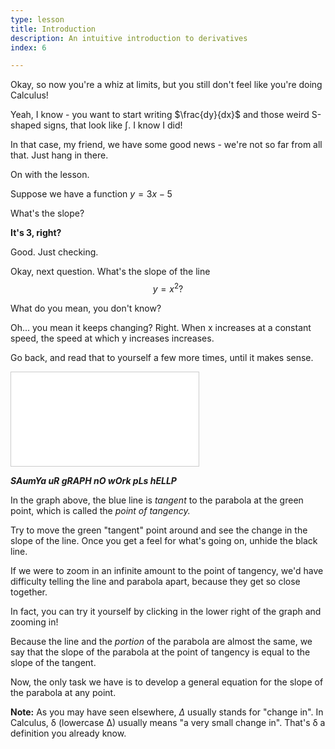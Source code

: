 ```yaml
---
type: lesson
title: Introduction
description: An intuitive introduction to derivatives
index: 6

---
```

Okay, so now you're a whiz at limits, but you still don't feel like you're doing Calculus!

Yeah, I know - you want to start writing $\frac{dy}{dx}$ and those weird S-shaped signs, that look like $\int$. I know I did!

In that case, my friend, we have some good news - we're not so far from all that. Just hang in there.

On with the lesson.


Suppose we have a function $y=3x-5$

What's the slope?

**It's 3, right?**

Good. Just checking.

Okay, next question. What's the slope of the line
$$y=x^2?$$

What do you mean, you don't know?

Oh... you mean it keeps changing? Right. When x increases at a constant speed, the speed at which y increases increases.

Go back, and read that to yourself a few more times, until it makes sense.

<iframe src="[https://www.desmos.com/calculator/kh3mig4qor?embed](https://www.desmos.com/calculator/kh3mig4qor?embed)" style="border: 1px solid #ccc" class="graph" frameborder=0></iframe>

***SAumYa uR gRAPH nO wOrk pLs hELLP***

In the graph above, the blue line is  _tangent_  to the parabola at the green point, which is called the  _point of tangency._

Try to move the green "tangent" point around and see the change in the slope of the line. Once you get a feel for what's going on, unhide the black line.

If we were to zoom in an infinite amount to the point of tangency, we'd have difficulty telling the line and parabola apart, because they get so close together.

In fact, you can try it yourself by clicking in the lower right of the graph and zooming in!

Because the line and the  _portion_  of the parabola are almost the same, we say that the slope of the parabola at the point of tangency is equal to the slope of the tangent.

Now, the only task we have is to develop a general equation for the slope of the parabola at any point.

**Note:** As you may have seen elsewhere,  $Δ$  usually stands for "change in". In Calculus,  δ  (lowercase  Δ) usually means "a very small change in". That's  δ  a definition you already know.
<!--stackedit_data:
eyJoaXN0b3J5IjpbMjEyOTIyMDg2MiwtMTMyMDk4NDU1NSwxMT
Q3NTc2NDJdfQ==
-->